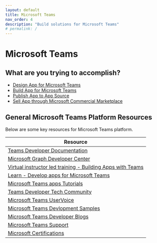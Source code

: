 ```yaml
---
layout: default
title: Microsoft Teams
nav_order: 4
description: "Build solutions for Microsoft Teams"
# permalink: /
---
```


# Microsoft Teams

## What are you trying to accomplish?

* [Design App for Microsoft Teams](./design-app-for-microsoft-teams.md)
* [Build App for Microsoft Teams](./build-app-for-microsoft-teams.md)
* [Publish App to App Source](./publish-app-to-app-source.md)
* [Sell App through Microsoft Commercial Marketplace](./monetize-app-through-microsoft-commercial-marketplace.md)

## General Microsoft Teams Platform Resources

Below are some key resources for Microsoft Teams platform.

| Resource            | 
|---------------------|
| [Teams Developer Documentation](https://docs.microsoft.com/en-us/microsoftteams/platform/) |
| [Microsoft Graph Developer Center](https://developer.microsoft.com/en-us/graph/) |
| [Virtual instructor led training - Building Apps with Teams](https://note.microsoft.com/US-NOGEP-WBNR-FY20-04Apr-14-BuildMicrosoftTeamsAppsBuildingAppsandSolutionswithMicrosoftTeams-SRDEM14680-02_Registration.html) |
| [Learn - Develop apps for Microsoft Teams](https://docs.microsoft.com/en-us/learn/paths/m365-msteams-associate/) |
| [Microsoft Teams apps Tutorials](https://docs.microsoft.com/en-us/microsoftteams/platform/tutorials/code-samples) |
| [Teams Developer Tech Community](https://aka.ms/TeamsCommunity) |
| [Microsoft Teams UserVoice](https://microsoftteams.uservoice.com/) |
| [Microsoft Teams Devlopment Samples](https://pnp.github.io/teams-dev-samples/) |
| [Microsoft Teams Developer Blogs](https://developer.microsoft.com/en-us/microsoft-teams/blogs/) |
| [Microsoft Teams Support](https://support.microsoft.com/en-us/teams) |
| [Microsoft Certifications](https://docs.microsoft.com/en-us/learn/certifications/) |